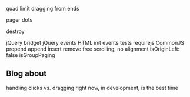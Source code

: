 <!-- set initial x to seleted cell -->
quad limit dragging from ends
<!-- test margins on items -->
<!-- window resize logic -->
<!-- previous / next buttons -->
<!-- disable prev/next buttons when at end of cells -->
pager dots
<!-- click event - links, buttons, inputs -->
destroy
<!-- only animate when moving -->
<!-- add translate -->
jQuery bridget
jQuery events
HTML init
events
tests
requirejs
CommonJS
prepend
append
insert
remove
free scrolling, no alignment
isOriginLeft: false
isGroupPaging

<!-- isWrapAround -->
<!-- IE8 button -->

## Blog about

<!-- wrapAround -->
handling clicks vs. dragging
right now, in development, is the best time
